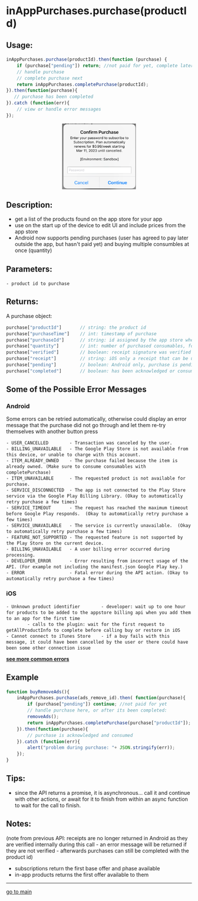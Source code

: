 # inAppPurchases.purchase(productId)

## Usage:
```js
inAppPurchases.purchase(productId).then(function (purchase) {
    if (purchase["pending"]) return; //not paid for yet, complete later
    // handle purchase
    // complete purchase next
    return inAppPurchases.completePurchase(productId);
}).then(function(purchase){
   // purchase has been completed 
}).catch (function(err){
    // view or handle error messages
});
```
<p align="center">
<img src="purchase.png" alt="buy an in app purchase or subscription from a button press" width="200" align="center" />
</p>

## Description:
 - get a list of the products found on the app store for your app
 - use on the start up of the device to edit UI and include prices from the  app store
 - Android now supports pending purchases (user has agreed to pay later outside the app, but hasn't paid yet) and buying multiple consumbles at once (quantity)

## Parameters:
`- product id to purchase `

## Returns:
A purchase object:
```js
purchase["productId"]       // string: the product id
purchase["purchaseTime"]    // int: timestamp of purchase
purchase["purchaseId"]      // string: id assigned by the app store when it was bought, called the Google order ID or Appstore transaction id
purchase["quantity"]        // int: number of purchased consumables, for non-consumables and subscriptions always returns 1
purchase["verified"]        // boolean: receipt signature was verified (stops modded or pirated versions of an app from enabling fake purchases - may error instead when tampered, optional, is done for Android locally)
purchase["receipt"]         // string: iOS only a receipt that can be used for verification, which has not been implemented
purchase["pending"]         // boolean: Android only, purchase is pending (not paid for yet), wait for user to complete cash payment, then run inAppPurchases.completePurchase(productId) to complete (acknowledge and consume) the purchase
purchase["completed"]       // boolean: has been acknowledged or consumed, will be false (in Android), unacknowledged purchases will be returned after a few days in Android. unconsumed purchases will not be available for repurchase until they are completed
```

## Some of the Possible Error Messages <a id="buy-errors"></a>

### Android
Some errors can be retried automatically, otherwise could display an error message that the purchase did not go through and let them re-try themselves with another button press
```
- USER_CANCELLED        - Transaction was canceled by the user.
- BILLING_UNAVAILABLE   - The Google Play Store is not available from this device, or unable to charge with this account.
- ITEM_ALREADY_OWNED    - The purchase failed because the item is already owned. (Make sure to consume consumables with completePurchase)
- ITEM_UNAVAILABLE      - The requested product is not available for purchase.
- SERVICE_DISCONNECTED  - The app is not connected to the Play Store service via the Google Play Billing Library. (Okay to automatically retry purchase a few times)
- SERVICE_TIMEOUT       - The request has reached the maximum timeout before Google Play responds.  (Okay to automatically retry purchase a few times) 
- SERVICE_UNAVAILABLE   - The service is currently unavailable.  (Okay to automatically retry purchase a few times)
- FEATURE_NOT_SUPPORTED - The requested feature is not supported by the Play Store on the current device.
- BILLING_UNAVAILABLE   - A user billing error occurred during processing.
- DEVELOPER_ERROR       - Error resulting from incorrect usage of the API. (For example not including the manifest.json Google Play key.)
- ERROR                 - Fatal error during the API action. (Okay to automatically retry purchase a few times)
```

### iOS
```
- Unknown product identifier        - developer: wait up to one hour for products to be added to the appstore billing api when you add them to an app for the first time 
        - calls to the plugin: wait for the first request to getAllProductInfo to complete before calling buy or restore in iOS
- Cannot connect to iTunes Store    - if a buy fails with this message, it could have been cancelled by the user or there could have been some other connection issue
```

**[see more common errors](errors.md#common-errors)**

## Example
```js
function buyRemoveAds(){
    inAppPurchases.purchase(ads_remove_id).then( function(purchase){
        if (purchase["pending"]) continue; //not paid for yet
        // handle purchase here, or after its been completed:
        removeAds();
        return inAppPurchases.completePurchase(purchase["productId"]);
    }).then(function(purchase){
        // purchase is acknowledged and consumed
    }).catch (function(err){
        alert("problem during purchase: "+ JSON.stringify(err));
    });
}
```

## Tips:

- since the API returns a promise, it is asynchronous... call it and continue with other actions, or await for it to finish from within an async function to wait for the call to finish. 

## Notes:

(note from previous API: receipts are no longer returned in Android as they are verified internally during this call - an error message will be returned if they are not verified - afterwards purchases can still be completed with the product id) 
- subscriptions return the first base offer and phase available 
- in-app products returns the first offer available to them

<hr/>

<p align="center">

[go to main](../README.md#plugin-usage)

</p>
